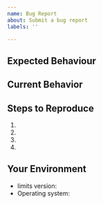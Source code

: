 ```yaml
---
name: Bug Report
about: Submit a bug report
labels: ''

---
```


<!--- Provide a general summary of the issue in the Title above -->

## Expected Behaviour

<!--- What should happen -->

## Current Behavior

<!--- What happens instead of the expected behavior -->

## Steps to Reproduce 

<!---
Provide a link to an example, or an unambiguous set of steps to
reproduce this bug. Include code to reproduce, if relevant
--->
1.
1.
1.
1.

## Your Environment

<!--- Include as many relevant details about the environment you experienced the bug in -->

- limits version:
- Operating system:

<!--
You can freely edit this text. Remove any lines you believe are unnecessary.
-->

